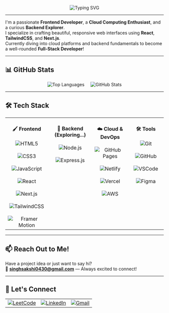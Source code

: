 <p align="center">
  <img src="https://readme-typing-svg.demolab.com?font=Segoe%20UI&size=28&duration=3000&pause=1000&color=1E90FF&center=true&vCenter=true&width=700&lines=Hey+there%2C+Sakshi+this+side!+%F0%9F%91%8B" alt="Typing SVG" />
</p>

---

I'm a passionate **Frontend Developer**, a **Cloud Computing Enthusiast**, and a curious **Backend Explorer**.  
I specialize in crafting beautiful, responsive web interfaces using **React**, **TailwindCSS**, and **Next.js**.  
Currently diving into cloud platforms and backend fundamentals to become a well-rounded **Full-Stack Developer**!

---

## 📊 GitHub Stats

<p align="center">
  <img src="https://github-readme-stats.vercel.app/api/top-langs/?username=Sakshi-Void&layout=compact&theme=tokyonight" alt="Top Languages" />
  &nbsp;&nbsp;&nbsp;
  <img src="https://github-readme-stats.vercel.app/api?username=Sakshi-Void&show_icons=true&theme=tokyonight" alt="GitHub Stats" />
</p>

---

## 🛠 Tech Stack

<table align="center" cellpadding="10" cellspacing="0">
  <tr>
    <td align="center" valign="top" width="180">
      <h4>🖌️ Frontend</h4>
      <img src="https://img.shields.io/badge/HTML5-E34F26?style=flat-square&logo=html5&logoColor=white" alt="HTML5"/><br><br>
      <img src="https://img.shields.io/badge/CSS3-1572B6?style=flat-square&logo=css3" alt="CSS3"/><br><br>
      <img src="https://img.shields.io/badge/JavaScript-F7DF1E?style=flat-square&logo=javascript&logoColor=black" alt="JavaScript"/><br><br>
      <img src="https://img.shields.io/badge/React-61DAFB?style=flat-square&logo=react" alt="React"/><br><br>
      <img src="https://img.shields.io/badge/Next.js-000000?style=flat-square&logo=next.js" alt="Next.js"/><br><br>
      <img src="https://img.shields.io/badge/TailwindCSS-38B2AC?style=flat-square&logo=tailwind-css" alt="TailwindCSS"/><br><br>
      <img src="https://img.shields.io/badge/Framer-black?style=flat-square&logo=framer" alt="Framer Motion"/>
    </td>
    <td align="center" valign="top" width="180">
      <h4>🔧 Backend (Exploring...)</h4>
      <img src="https://img.shields.io/badge/Node.js-339933?style=flat-square&logo=node.js" alt="Node.js"/><br><br>
      <img src="https://img.shields.io/badge/Express.js-000000?style=flat-square&logo=express" alt="Express.js"/>
    </td>
    <td align="center" valign="top" width="180">
      <h4>☁️ Cloud & DevOps</h4>
      <img src="https://img.shields.io/badge/GitHub%20Pages-121013?style=flat-square&logo=github" alt="GitHub Pages"/><br><br>
      <img src="https://img.shields.io/badge/Netlify-00C7B7?style=flat-square&logo=netlify" alt="Netlify"/><br><br>
      <img src="https://img.shields.io/badge/Vercel-000000?style=flat-square&logo=vercel" alt="Vercel"/><br><br>
      <img src="https://img.shields.io/badge/AWS-232F3E?style=flat-square&logo=amazon-aws" alt="AWS"/>
    </td>
    <td align="center" valign="top" width="180">
      <h4>🛠 Tools</h4>
      <img src="https://img.shields.io/badge/Git-F05032?style=flat-square&logo=git" alt="Git"/><br><br>
      <img src="https://img.shields.io/badge/GitHub-181717?style=flat-square&logo=github" alt="GitHub"/><br><br>
      <img src="https://img.shields.io/badge/VSCode-007ACC?style=flat-square&logo=visual-studio-code" alt="VSCode"/><br><br>
      <img src="https://img.shields.io/badge/Figma-F24E1E?style=flat-square&logo=figma" alt="Figma"/>
    </td>
  </tr>
</table>

---

## 📫 Reach Out to Me!

Have a project idea or just want to say hi?  
📧 **singhsakshi0430@gmail.com** — Always excited to connect!

---

## 🔗 Let's Connect

<table align="center" cellpadding="5" cellspacing="0">
  <tr>
    <td align="center">
      <a href="https://leetcode.com/Sakshi002" target="_blank" rel="noopener noreferrer">
        <img src="https://img.shields.io/badge/LeetCode-FFA116?style=for-the-badge&logo=LeetCode&logoColor=white" alt="LeetCode" />
      </a>
    </td>
    <td align="center">
      <a href="https://www.linkedin.com/in/sakshi-singh-ds/" target="_blank" rel="noopener noreferrer">
        <img src="https://img.shields.io/badge/LinkedIn-0A66C2?style=for-the-badge&logo=linkedin&logoColor=white" alt="LinkedIn" />
      </a>
    </td>
    <td align="center">
      <a href="mailto:singhsakshi0430@gmail.com" target="_blank" rel="noopener noreferrer">
        <img src="https://img.shields.io/badge/Gmail-D14836?style=for-the-badge&logo=gmail&logoColor=white" alt="Gmail" />
      </a>
    </td>
  </tr>
</table>
